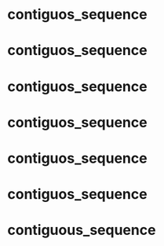 # contiguos_sequence
# contiguos_sequence
# contiguos_sequence
# contiguos_sequence
# contiguos_sequence
# contiguos_sequence
# contiguous_sequence
